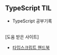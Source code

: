 ## TypeScript TIL

- TypeScript 공부기록

<br>
[도움 받은 사이트]

* [타입스크립트 핸드북](https://joshua1988.github.io/ts/)